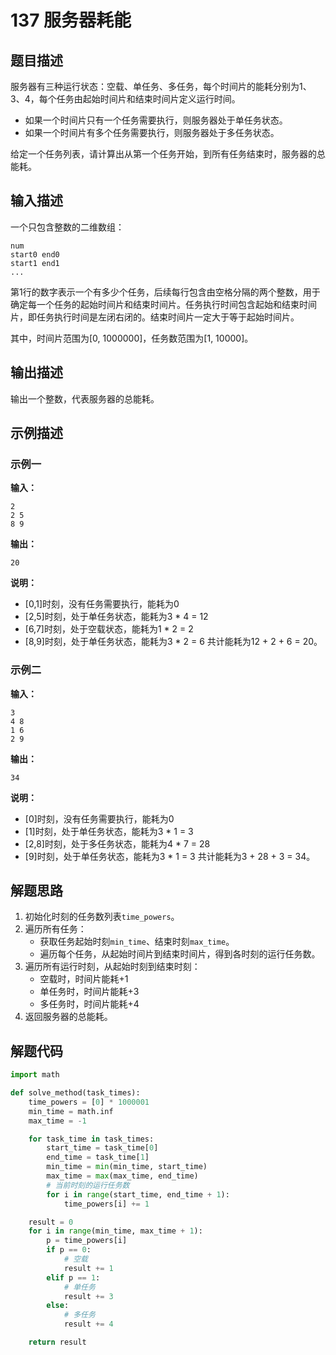 # 137 服务器耗能

## 题目描述

服务器有三种运行状态：空载、单任务、多任务，每个时间片的能耗分别为1、3、4，每个任务由起始时间片和结束时间片定义运行时间。
- 如果一个时间片只有一个任务需要执行，则服务器处于单任务状态。
- 如果一个时间片有多个任务需要执行，则服务器处于多任务状态。

给定一个任务列表，请计算出从第一个任务开始，到所有任务结束时，服务器的总能耗。

## 输入描述

一个只包含整数的二维数组：
```text
num
start0 end0
start1 end1
...
```

第1行的数字表示一个有多少个任务，后续每行包含由空格分隔的两个整数，用于确定每一个任务的起始时间片和结束时间片。任务执行时间包含起始和结束时间片，即任务执行时间是左闭右闭的。结束时间片一定大于等于起始时间片。

其中，时间片范围为[0, 1000000]，任务数范围为[1, 10000]。

## 输出描述

输出一个整数，代表服务器的总能耗。

## 示例描述

### 示例一

**输入：**
```text
2
2 5
8 9
```

**输出：**
```text
20
```

**说明：**  
- [0,1]时刻，没有任务需要执行，能耗为0
- [2,5]时刻，处于单任务状态，能耗为3 * 4 = 12
- [6,7]时刻，处于空载状态，能耗为1 * 2 = 2
- [8,9]时刻，处于单任务状态，能耗为3 * 2 = 6
共计能耗为12 + 2 + 6 = 20。

### 示例二

**输入：**
```text
3
4 8
1 6
2 9
```

**输出：**
```text
34
```

**说明：**
- [0]时刻，没有任务需要执行，能耗为0
- [1]时刻，处于单任务状态，能耗为3 * 1 = 3
- [2,8]时刻，处于多任务状态，能耗为4 * 7 = 28
- [9]时刻，处于单任务状态，能耗为3 * 1 = 3
共计能耗为3 + 28 + 3 = 34。

## 解题思路

1. 初始化时刻的任务数列表`time_powers`。
2. 遍历所有任务：
   - 获取任务起始时刻`min_time`、结束时刻`max_time`。
   - 遍历每个任务，从起始时间片到结束时间片，得到各时刻的运行任务数。
3. 遍历所有运行时刻，从起始时刻到结束时刻：
   - 空载时，时间片能耗+1
   - 单任务时，时间片能耗+3
   - 多任务时，时间片能耗+4
4. 返回服务器的总能耗。

## 解题代码

```python
import math

def solve_method(task_times):
    time_powers = [0] * 1000001
    min_time = math.inf
    max_time = -1

    for task_time in task_times:
        start_time = task_time[0]
        end_time = task_time[1]
        min_time = min(min_time, start_time)
        max_time = max(max_time, end_time)
        # 当前时刻的运行任务数
        for i in range(start_time, end_time + 1):
            time_powers[i] += 1

    result = 0
    for i in range(min_time, max_time + 1):
        p = time_powers[i]
        if p == 0:
            # 空载
            result += 1
        elif p == 1:
            # 单任务
            result += 3
        else:
            # 多任务
            result += 4

    return result
```